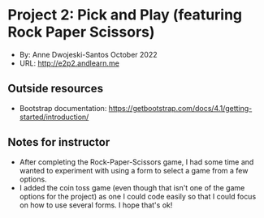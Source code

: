 
# Project 2: Pick and Play (featuring Rock Paper Scissors)
+ By: Anne Dwojeski-Santos October 2022
+ URL: <http://e2p2.andlearn.me>

## Outside resources
+ Bootstrap documentation: https://getbootstrap.com/docs/4.1/getting-started/introduction/

## Notes for instructor
+ After completing the Rock-Paper-Scissors game, I had some time and wanted to experiment with using a form to select a game from a few options.
+ I added the coin toss game (even though that isn't one of the game options for the project) as one I could code easily so that I could focus on how to use several forms. I hope that's ok!